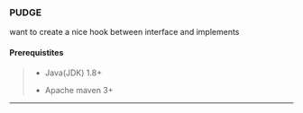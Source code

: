 ### PUDGE

want to create a nice hook between interface and implements

#### Prerequistites
> * Java(JDK) 1.8+
>
> * Apache maven 3+
*** 